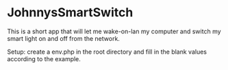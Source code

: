 # JohnnysSmartSwitch

This is a short app that will let me wake-on-lan my computer and switch my smart light on and off from the network.


Setup:
create a env.php in the root directory and fill in the blank values according to the example.
